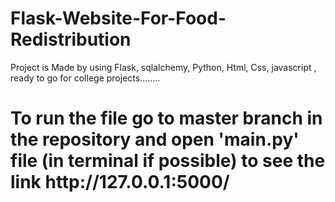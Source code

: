 # Flask-Website-For-Food-Redistribution
Project is Made by using Flask, sqlalchemy, Python, Html, Css, javascript , ready to go for college projects........

<h1>
To run the file go to master branch in the repository and open 'main.py' file (in terminal if possible) to see the link http://127.0.0.1:5000/ </h1>

